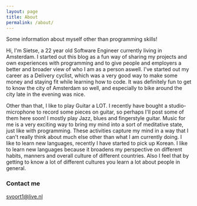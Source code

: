 ```yaml
---
layout: page
title: About
permalink: /about/
---
```


Some information about myself other than programming skills!

Hi, I'm Sietse, a 22 year old Software Engineer currently living in Amsterdam.
I started out this blog as a fun way of sharing my projects and own experiences with programming and to give people and employers a better and broader view of who I am as a person aswell.
I've started out my career as a Delivery cyclist, which was a very good way to make some money and staying fit while learning how to code.
It was definitely fun to get to know the city of Amsterdam so well, and especially to bike around the city late in the evening was nice.

Other than that, I like to play Guitar a LOT. I recently have bought a studio-microphone to record some pieces on guitar, so perhaps I'll post some of them here soon!
I mostly play Jazz, blues and fingerstyle guitar. Music for me is a very exciting way to bring my mind into a sort of meditative state, just like with programming.
These activities capture my mind in a way that I can't really think about much else other than what I am currently doing.
I like to learn new languages, recently I have started to pick up Korean.
I like to learn new languages because it broadens my perspective on different habits, manners and overall culture of different countries.
Also I feel that by getting to know a lot of different cultures you learn a lot about people in general.

### Contact me

[svoort1@live.nl](mailto:svoort1@live.nl)